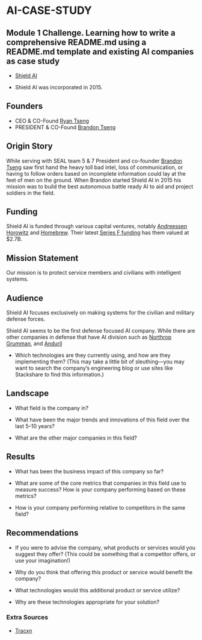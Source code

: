 # AI-CASE-STUDY

## Module 1 Challenge. Learning how to write a comprehensive README.md using a README.md template and existing AI companies as case study

- [Shield AI](https://shield.ai/)

- Shield AI was incorporated in 2015.

## Founders

- CEO & CO-Found [Ryan Tseng](https://shield.ai/about-us/company-executives/ryan-tseng/)
- PRESIDENT & CO-Found [Brandon Tseng](https://shield.ai/about-us/company-executives/brandon-tseng/)

## Origin Story

While serving with SEAL team 5 & 7 President and co-founder [Brandon Tseng](https://shield.ai/about-us/company-executives/brandon-tseng/) saw first hand the heavy toll bad intel, loss of communication, or having to follow orders based on incomplete information could lay at the feet of men on the ground. When Brandon started Shield AI in 2015 his mission was to build the best autonomous battle ready AI to aid and project soldiers in the field.

## Funding

Shield AI is funded through various capital ventures, notably [Andreessen Horowitz](https://a16z.com/) and [Homebrew](brew.sh). Their latest [Series F funding](https://markets.businessinsider.com/news/stocks/shield-ai-raises-200m-reaching-2-7b-valuation-1032759153) has them valued at $2.7B.

## Mission Statement

Our mission is to protect service members and civilians with intelligent systems.

## Audience

Shield AI focuses exclusively on making systems for the civilian and military defense forces.

Shield AI seems to be the first defense focused AI company. While there are other companies in defense that have AI division such as [Northrop Grumman](https://www.northropgrumman.com/what-we-do/artificial-intelligence-and-machine-learning), and [Anduril](https://www.anduril.com/)

- Which technologies are they currently using, and how are they implementing them? (This may take a little bit of sleuthing&mdash;you may want to search the company’s engineering blog or use sites like Stackshare to find this information.)

## Landscape

- What field is the company in?

- What have been the major trends and innovations of this field over the last 5&ndash;10 years?

- What are the other major companies in this field?

## Results

- What has been the business impact of this company so far?

- What are some of the core metrics that companies in this field use to measure success? How is your company performing based on these metrics?

- How is your company performing relative to competitors in the same field?

## Recommendations

- If you were to advise the company, what products or services would you suggest they offer? (This could be something that a competitor offers, or use your imagination!)

- Why do you think that offering this product or service would benefit the company?

- What technologies would this additional product or service utilize?

- Why are these technologies appropriate for your solution?

### Extra Sources

- [Tracxn](https://tracxn.com/d/companies/shield-ai/__xWAZxcGRQErj0eca7RojeCvAoVKfcEIPX0V-RwwoAJk)
